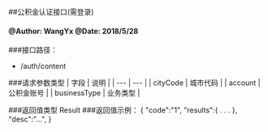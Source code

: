 ##公积金认证接口(需登录)

#### @Author: WangYx @Date: 2018/5/28 

###接口路径：   
 * /auth/content
 
###请求参数类型
| 字段 | 说明 |
| ---  | --- |
| cityCode | 城市代码 |
| account | 公积金账号 |
| businessType | 业务类型 |

###返回值类型
    Result
###返回值示例：
    {
        "code":"1",
        "results":{
            .
            .
            .
        },
        "desc":"...",
    }